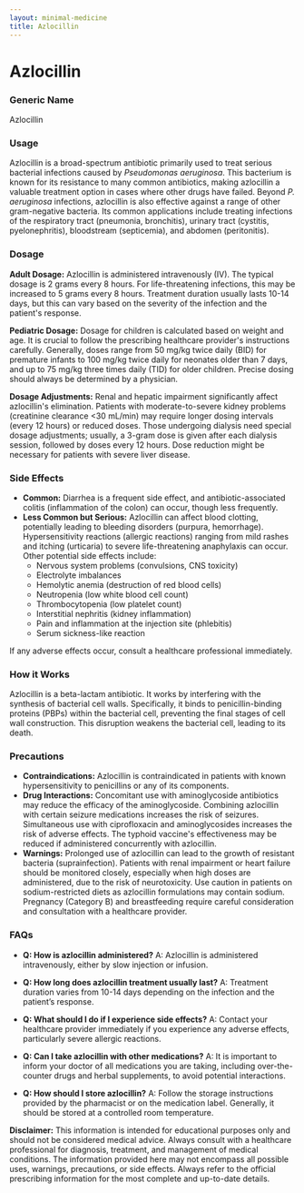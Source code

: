 ```yaml
---
layout: minimal-medicine
title: Azlocillin
---
```


# Azlocillin
### Generic Name
Azlocillin

### Usage
Azlocillin is a broad-spectrum antibiotic primarily used to treat serious bacterial infections caused by *Pseudomonas aeruginosa*.  This bacterium is known for its resistance to many common antibiotics, making azlocillin a valuable treatment option in cases where other drugs have failed.  Beyond *P. aeruginosa* infections, azlocillin is also effective against a range of other gram-negative bacteria.  Its common applications include treating infections of the respiratory tract (pneumonia, bronchitis), urinary tract (cystitis, pyelonephritis), bloodstream (septicemia), and abdomen (peritonitis).

### Dosage

**Adult Dosage:** Azlocillin is administered intravenously (IV). The typical dosage is 2 grams every 8 hours. For life-threatening infections, this may be increased to 5 grams every 8 hours. Treatment duration usually lasts 10-14 days, but this can vary based on the severity of the infection and the patient's response.

**Pediatric Dosage:**  Dosage for children is calculated based on weight and age.  It is crucial to follow the prescribing healthcare provider's instructions carefully.  Generally,  doses range from 50 mg/kg twice daily (BID) for premature infants to 100 mg/kg twice daily for neonates older than 7 days, and up to 75 mg/kg three times daily (TID) for older children.  Precise dosing should always be determined by a physician.

**Dosage Adjustments:**  Renal and hepatic impairment significantly affect azlocillin's elimination.  Patients with moderate-to-severe kidney problems (creatinine clearance <30 mL/min) may require longer dosing intervals (every 12 hours) or reduced doses. Those undergoing dialysis need special dosage adjustments; usually, a 3-gram dose is given after each dialysis session, followed by doses every 12 hours.  Dose reduction might be necessary for patients with severe liver disease.

### Side Effects

* **Common:**  Diarrhea is a frequent side effect, and antibiotic-associated colitis (inflammation of the colon) can occur, though less frequently.
* **Less Common but Serious:**  Azlocillin can affect blood clotting, potentially leading to bleeding disorders (purpura, hemorrhage).  Hypersensitivity reactions (allergic reactions) ranging from mild rashes and itching (urticaria) to severe life-threatening anaphylaxis can occur.  Other potential side effects include:
    * Nervous system problems (convulsions, CNS toxicity)
    * Electrolyte imbalances
    * Hemolytic anemia (destruction of red blood cells)
    * Neutropenia (low white blood cell count)
    * Thrombocytopenia (low platelet count)
    * Interstitial nephritis (kidney inflammation)
    * Pain and inflammation at the injection site (phlebitis)
    * Serum sickness-like reaction

If any adverse effects occur, consult a healthcare professional immediately.


### How it Works
Azlocillin is a beta-lactam antibiotic. It works by interfering with the synthesis of bacterial cell walls.  Specifically, it binds to penicillin-binding proteins (PBPs) within the bacterial cell, preventing the final stages of cell wall construction.  This disruption weakens the bacterial cell, leading to its death.

### Precautions

* **Contraindications:**  Azlocillin is contraindicated in patients with known hypersensitivity to penicillins or any of its components.
* **Drug Interactions:**  Concomitant use with aminoglycoside antibiotics may reduce the efficacy of the aminoglycoside. Combining azlocillin with certain seizure medications increases the risk of seizures.  Simultaneous use with ciprofloxacin and aminoglycosides increases the risk of adverse effects.  The typhoid vaccine's effectiveness may be reduced if administered concurrently with azlocillin.
* **Warnings:** Prolonged use of azlocillin can lead to the growth of resistant bacteria (suprainfection).  Patients with renal impairment or heart failure should be monitored closely, especially when high doses are administered, due to the risk of neurotoxicity.  Use caution in patients on sodium-restricted diets as azlocillin formulations may contain sodium.  Pregnancy (Category B) and breastfeeding require careful consideration and consultation with a healthcare provider.

### FAQs

* **Q: How is azlocillin administered?** A: Azlocillin is administered intravenously, either by slow injection or infusion.

* **Q: How long does azlocillin treatment usually last?** A: Treatment duration varies from 10-14 days depending on the infection and the patient’s response.

* **Q: What should I do if I experience side effects?** A: Contact your healthcare provider immediately if you experience any adverse effects, particularly severe allergic reactions.

* **Q: Can I take azlocillin with other medications?** A: It is important to inform your doctor of all medications you are taking, including over-the-counter drugs and herbal supplements, to avoid potential interactions.

* **Q: How should I store azlocillin?** A: Follow the storage instructions provided by the pharmacist or on the medication label.  Generally, it should be stored at a controlled room temperature.


**Disclaimer:** This information is intended for educational purposes only and should not be considered medical advice.  Always consult with a healthcare professional for diagnosis, treatment, and management of medical conditions. The information provided here may not encompass all possible uses, warnings, precautions, or side effects.  Always refer to the official prescribing information for the most complete and up-to-date details.

